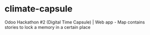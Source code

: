 # climate-capsule
Odoo Hackathon #2 (Digital Time Capsule)  | Web app - Map contains stories to lock a memory in a certain place
